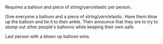 Requires a balloon and piece of string/yarn/elastic per person.

Give everyone a balloon and a piece of string/yarn/elastic. Have them blow up the balloon and tie it to their ankle. Then announce that they are to try to stomp out other people's balloons while keeping their own safe.

Last person with a blown up balloon wins.